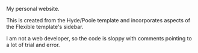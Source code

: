 My personal website.

This is created from the Hyde/Poole template and incorporates aspects of the Flexible template's sidebar. 

I am not a web developer, so the code is sloppy with comments pointing to a lot of trial and error.  
